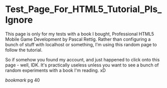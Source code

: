 # Test_Page_For_HTML5_Tutorial_Pls_Ignore

This page is only for my tests with a book I bought, Professional HTML5 Mobile Game Development by Pascal Rettig. Rather than configuring a bunch of stuff with localhost or something, I'm using this random page to follow the tutorial.

So if somehow you found my account, and just happened to click onto this page - well, IDK. It's practically useless unless you want to see a bunch of random experiments with a book I'm reading. xD

*bookmark* pg 40
